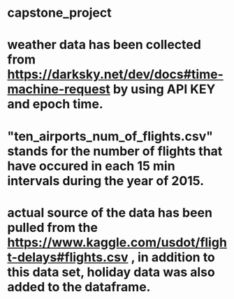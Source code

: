 # capstone_project

# weather data has been collected from https://darksky.net/dev/docs#time-machine-request by using API KEY and epoch time.

# "ten_airports_num_of_flights.csv" stands for the number of flights that have occured in each 15 min intervals during the year of 2015.

# actual source of the data has been pulled from the https://www.kaggle.com/usdot/flight-delays#flights.csv , in addition to this data set, holiday data was also added to the dataframe.
